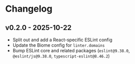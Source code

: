# Changelog

## v0.2.0 - 2025-10-22

- Split out and add a React-specific ESLint config
- Update the Biome config for `linter.domains`
- Bump ESLint core and related packages (`eslint@9.38.0`, `@eslint/js@9.38.0`, `typescript-eslint@8.46.2`)
